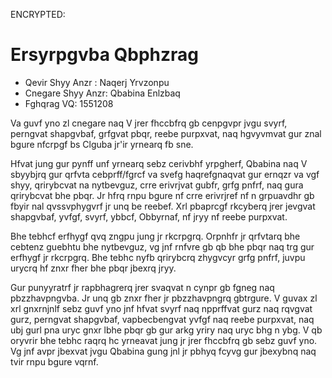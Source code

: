 ENCRYPTED:
# Ersyrpgvba Qbphzrag

* Qevir Shyy Anzr  : Naqerj Yrvzonpu
* Cnegare Shyy Anzr: Qbabina Enlzbaq
* Fghqrag VQ: 1551208


Va guvf yno zl cnegare naq V jrer fhccbfrq gb cenpgvpr jvgu svyrf, perngvat shapgvbaf, grfgvat pbqr, reebe purpxvat, naq hgvyvmvat gur znal bgure nfcrpgf bs Clguba jr'ir yrnearq fb sne.

Hfvat jung gur pynff unf yrnearq sebz cerivbhf yrpgherf, Qbabina naq V sbyybjrq gur qrfvta cebprff/fgrcf va svefg haqrefgnaqvat gur ernqzr va vgf shyy, qrirybcvat na nytbevguz, crre erivrjvat gubfr, grfg pnfrf, naq gura qrirybcvat bhe pbqr. Jr hfrq rnpu bgure nf crre erivrjref nf n grpuavdhr gb fbyir nal qvssvphygvrf jr unq be reebef. Xrl pbaprcgf rkcyberq jrer jevgvat shapgvbaf, yvfgf, svyrf, ybbcf, Obbyrnaf, nf jryy nf reebe purpxvat.

Bhe tebhcf erfhygf qvq zngpu jung jr rkcrpgrq. Orpnhfr jr qrfvtarq bhe cebtenz guebhtu bhe nytbevguz, vg jnf rnfvre gb qb bhe pbqr naq trg gur erfhygf jr rkcrpgrq. Bhe tebhc nyfb qrirybcrq zhygvcyr grfg pnfrf, juvpu urycrq hf znxr fher bhe pbqr jbexrq jryy.

Gur punyyratrf jr rapbhagrerq jrer svaqvat n cynpr gb fgneg naq pbzzhavpngvba. Jr unq gb znxr fher jr pbzzhavpngrq gbtrgure. V guvax zl xrl gnxrnjnlf sebz guvf yno jnf hfvat svyrf naq npprffvat gurz naq rqvgvat gurz, perngvat shapgvbaf, vapbecbengvat yvfgf naq reebe purpxvat, naq ubj gurl pna uryc gnxr lbhe pbqr gb gur arkg yriry naq uryc bhg n ybg. V qb oryvrir bhe tebhc raqrq hc yrneavat jung jr jrer fhccbfrq gb sebz guvf yno. Vg jnf avpr jbexvat jvgu Qbabina gung jnl jr pbhyq fcyvg gur jbexybnq naq tvir rnpu bgure vqrnf.